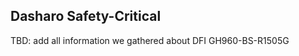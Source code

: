 Dasharo Safety-Critical
-----------------------

TBD: add all information we gathered about DFI GH960-BS-R1505G


